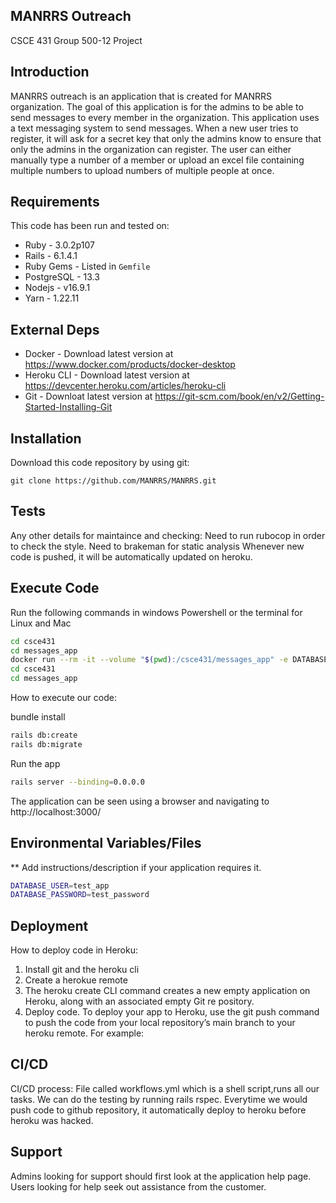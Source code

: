 
## MANRRS Outreach ##
CSCE 431 Group 500-12 Project

## Introduction ##

MANRRS outreach is an application that is created for MANRRS organization. The goal of this application is for the admins to be able to send messages to every member in the organization. This application uses a text messaging system to send messages. When a new user tries to register, it will ask for a secret key that only the admins know to ensure that only the admins in the organization can register. The user can either manually type a number of a member or upload an excel file containing multiple numbers to upload numbers of multiple people at once. 
## Requirements ##

This code has been run and tested on:

* Ruby - 3.0.2p107
* Rails - 6.1.4.1
* Ruby Gems - Listed in `Gemfile`
* PostgreSQL - 13.3 
* Nodejs - v16.9.1
* Yarn - 1.22.11


## External Deps  ##

* Docker - Download latest version at https://www.docker.com/products/docker-desktop
* Heroku CLI - Download latest version at https://devcenter.heroku.com/articles/heroku-cli
* Git - Downloat latest version at https://git-scm.com/book/en/v2/Getting-Started-Installing-Git

## Installation ##

Download this code repository by using git:

 `git clone https://github.com/MANRRS/MANRRS.git`


## Tests ##

Any other details for maintaince and checking:
    Need to run rubocop in order to check the style.
    Need to brakeman for static analysis
    Whenever new code is pushed, it will be automatically updated on heroku.
    

## Execute Code ##
Run the following commands in windows Powershell or the terminal for Linux and Mac
```bash
cd csce431
cd messages_app
docker run --rm -it --volume "$(pwd):/csce431/messages_app" -e DATABASE_USER=test_app -e DATABASE_PASSWORD=test_password -p 3000:3000 dmartinez05/ruby_rails_postgresql:latest
cd csce431
cd messages_app
```
How to execute our code: 
    
bundle install  

```bash
rails db:create
rails db:migrate
```
Run the app
```bash
rails server --binding=0.0.0.0
```
The application can be seen using a browser and navigating to http://localhost:3000/

## Environmental Variables/Files ##

** Add instructions/description if your application requires it.

```bash
DATABASE_USER=test_app 
DATABASE_PASSWORD=test_password
```
## Deployment ##


How to deploy code in Heroku:
   1) Install git and the heroku cli
   2) Create a herokue remote
   3) The heroku create CLI command creates a new empty application on Heroku, along with an associated empty Git re pository. 
   4) Deploy code. To deploy your app to Heroku, use the git push command to push the code from your local repository’s main branch to your heroku remote. For example:


## CI/CD ##

CI/CD process: 
    File called workflows.yml which is a shell script,runs all our tasks. We can do the testing by running rails rspec.
    Everytime we would push code to github repository, it automatically deploy to heroku before heroku was hacked.

## Support ##

Admins looking for support should first look at the application help page.
Users looking for help seek out assistance from the customer.


